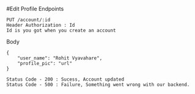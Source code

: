 #Edit Profile Endpoints


```
PUT /account/:id
Header Authorization : Id 
Id is you got when you create an account
```

Body

```
{
    "user_name": "Rohit Vyavahare",
    "profile_pic": "url"
}
```

```
Status Code - 200 : Sucess, Account updated
Status Code - 500 : Failure, Something went wrong with our backend. 
```
